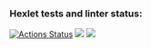 ### Hexlet tests and linter status:
[![Actions Status](https://github.com/AlexAven/frontend-project-44/actions/workflows/hexlet-check.yml/badge.svg)](https://github.com/AlexAven/frontend-project-44/actions)
<a href="https://codeclimate.com/github/AlexAven/frontend-project-44/maintainability"><img src="https://api.codeclimate.com/v1/badges/670a8a3c30e9c6aa4331/maintainability" /></a>
<a href="https://asciinema.org/a/U0PRV99sbTDNGCEii6xqewqfs" target="_blank"><img src="https://asciinema.org/a/U0PRV99sbTDNGCEii6xqewqfs.svg" /></a>
